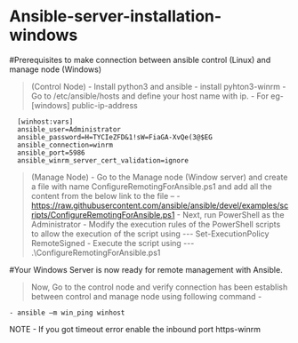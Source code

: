 # Ansible-server-installation-windows

#Prerequisites to make connection between ansible control (Linux) and manage node (Windows)
> (Control Node)
	- Install python3 and ansible
	- install pyhton3-winrm
	- Go to /etc/ansible/hosts and define your host name with ip.
	- For eg-
	  [windows]
	  public-ip-address

	  [winhost:vars]
	  ansible_user=Administrator
	  ansible_password=H=TYCIeZFD&1!sW=FiaGA-XvQe(3@$EG
	  ansible_connection=winrm
	  ansible_port=5986
	  ansible_winrm_server_cert_validation=ignore

 
> (Manage Node)
	- Go to the Manage node (Window server) and create a file with name ConfigureRemotingForAnsible.ps1 and add all the content from the below link to the file –
	- https://raw.githubusercontent.com/ansible/ansible/devel/examples/scripts/ConfigureRemotingForAnsible.ps1
	- Next, run PowerShell as the Administrator
	- Modify the execution rules of the PowerShell scripts to allow the execution of the script using --- Set-ExecutionPolicy RemoteSigned
	- Execute the script using --- .\ConfigureRemotingForAnsible.ps1

#Your Windows Server is now ready for remote management with Ansible.
> Now, Go to the control node and verify connection has been establish between control and manage node using following command -

	- ansible –m win_ping winhost

NOTE - If you got timeout error enable the inbound port https-winrm

